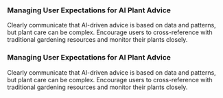 ### Managing User Expectations for AI Plant Advice
Clearly communicate that AI-driven advice is based on data and patterns, but plant care can be complex. Encourage users to cross-reference with traditional gardening resources and monitor their plants closely.
### Managing User Expectations for AI Plant Advice
Clearly communicate that AI-driven advice is based on data and patterns, but plant care can be complex. Encourage users to cross-reference with traditional gardening resources and monitor their plants closely.
